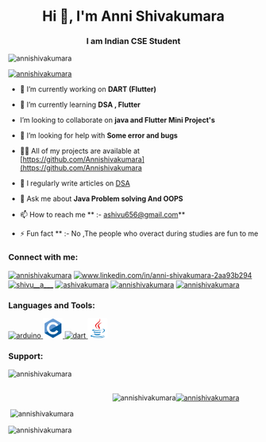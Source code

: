 <h1 align="center">Hi 👋, I'm Anni Shivakumara</h1>

<h3 align="center">I am Indian CSE Student</h3>

<p align="left"> <img src="https://komarev.com/ghpvc/?username=annishivakumara&label=Profile%20views&color=0e75b6&style=flat" alt="annishivakumara" /> </p>
<p align="left"> <a href="https://twitter.com/annishivakumara" target="blank"><img src="https://img.shields.io/twitter/follow/annishivakumara?logo=twitter&style=for-the-badge" alt="annishivakumara" /></a> </p>

- 🔭 I’m currently working on **DART (Flutter)**
  
- 🌱 I’m currently learning **DSA , Flutter**
  
- I’m looking to collaborate on **java and Flutter Mini  Project's**
  
- 🤝 I’m looking for help with **Some error and bugs**
- 👨‍💻 All of my projects are available at [https://github.com/Annishivakumara](https://github.com/Annishivakumara
  
- 📝 I regularly write articles on [DSA](DBMS)
  
- 💬 Ask me about **Java Problem solving And  OOPS**
  
- 📫 How to reach me ** :- ashivu656@gmail.com**
  
- ⚡ Fun fact    ** :-   No ,The people who overact during studies are fun to me

<h3 align="left">Connect with me:</h3>
<p align="left">
<a href="https://twitter.com/annishivakumara" target="blank"><img align="center" src="https://raw.githubusercontent.com/rahuldkjain/github-profile-readme-generator/master/src/images/icons/Social/twitter.svg" alt="annishivakumara" height="30" width="40" /></a>
<a href="https://linkedin.com/in/www.linkedin.com/in/anni-shivakumara-2aa93b294" target="blank"><img align="center" src="https://raw.githubusercontent.com/rahuldkjain/github-profile-readme-generator/master/src/images/icons/Social/linked-in-alt.svg" alt="www.linkedin.com/in/anni-shivakumara-2aa93b294" height="30" width="40" /></a>
<a href="https://instagram.com/shivu__a___" target="blank"><img align="center" src="https://raw.githubusercontent.com/rahuldkjain/github-profile-readme-generator/master/src/images/icons/Social/instagram.svg" alt="shivu__a___" height="30" width="40" /></a>
<a href="https://www.codechef.com/users/ashivakumara" target="blank"><img align="center" src="https://cdn.jsdelivr.net/npm/simple-icons@3.1.0/icons/codechef.svg" alt="ashivakumara" height="30" width="40" /></a>
<a href="https://www.hackerrank.com/annishivakumara" target="blank"><img align="center" src="https://raw.githubusercontent.com/rahuldkjain/github-profile-readme-generator/master/src/images/icons/Social/hackerrank.svg" alt="annishivakumara" height="30" width="40" /></a>
<a href="https://auth.geeksforgeeks.org/user/annishivakumara" target="blank"><img align="center" src="https://raw.githubusercontent.com/rahuldkjain/github-profile-readme-generator/master/src/images/icons/Social/geeks-for-geeks.svg" alt="annishivakumara" height="30" width="40" /></a>
</p>

<h3 align="left">Languages and Tools:</h3>
<p align="left"> <a href="https://www.arduino.cc/" target="_blank" rel="noreferrer"> <img src="https://cdn.worldvectorlogo.com/logos/arduino-1.svg" alt="arduino" width="40" height="40"/> </a> <a href="https://www.cprogramming.com/" target="_blank" rel="noreferrer"> <img src="https://raw.githubusercontent.com/devicons/devicon/master/icons/c/c-original.svg" alt="c" width="40" height="40"/> </a> <a href="https://dart.dev" target="_blank" rel="noreferrer"> <img src="https://www.vectorlogo.zone/logos/dartlang/dartlang-icon.svg" alt="dart" width="40" height="40"/> </a> <a href="https://www.java.com" target="_blank" rel="noreferrer"> <img src="https://raw.githubusercontent.com/devicons/devicon/master/icons/java/java-original.svg" alt="java" width="40" height="40"/> </a> </p>

<h3 align="left">Support:</h3>
<p><a href="https://www.buymeacoffee.com/annishivakumara"> <img align="left" src="https://cdn.buymeacoffee.com/buttons/v2/default-yellow.png" height="50" width="210" alt="annishivakumara" /></a></p><br><br>

<p><img align="left" src="https://github-readme-stats.vercel.app/api/top-langs?username=annishivakumara&show_icons=true&locale=en&layout=compact" alt="annishivakumara" /></p>
<p align="left"> <a href="https://github.com/ryo-ma/github-profile-trophy"><img src="https://github-profile-trophy.vercel.app/?username=annishivakumara" alt="annishivakumara" /></a> </p>

<p>&nbsp;<img align="center" src="https://github-readme-stats.vercel.app/api?username=annishivakumara&show_icons=true&locale=en" alt="annishivakumara" /></p>

<p><img align="center" src="https://github-readme-streak-stats.herokuapp.com/?user=annishivakumara&" alt="annishivakumara" /></p>
